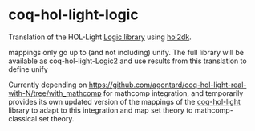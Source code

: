 # coq-hol-light-logic
Translation of the HOL-Light [Logic library](https://github.com/jrh13/hol-light/tree/master/Logic) using [hol2dk](https://github.com/Deducteam/hol2dk).

mappings only go up to (and not including) unify. The full library will be available as coq-hol-light-Logic2 and use results from this translation to define unify

Currently depending on https://github.com/agontard/coq-hol-light-real-with-N/tree/with_mathcomp for mathcomp integration, and temporarily provides its own updated version of the mappings of the [coq-hol-light](https://github.com/Deducteam/coq-hol-light) library to adapt to this integration and map set theory to mathcomp-classical set theory.
